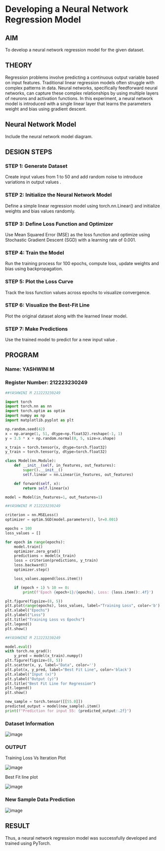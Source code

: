 # Developing a Neural Network Regression Model

## AIM
To develop a neural network regression model for the given dataset.

## THEORY
Regression problems involve predicting a continuous output variable based on input features. Traditional linear regression models often struggle with complex patterns in data. Neural networks, specifically feedforward neural networks, can capture these complex relationships by using multiple layers of neurons and activation functions. In this experiment, a neural network model is introduced with a single linear layer that learns the parameters weight and bias using gradient descent.

## Neural Network Model
Include the neural network model diagram.

## DESIGN STEPS
### STEP 1: Generate Dataset

Create input values  from 1 to 50 and add random noise to introduce variations in output values .

### STEP 2: Initialize the Neural Network Model

Define a simple linear regression model using torch.nn.Linear() and initialize weights and bias values randomly.

### STEP 3: Define Loss Function and Optimizer

Use Mean Squared Error (MSE) as the loss function and optimize using Stochastic Gradient Descent (SGD) with a learning rate of 0.001.

### STEP 4: Train the Model

Run the training process for 100 epochs, compute loss, update weights and bias using backpropagation.

### STEP 5: Plot the Loss Curve

Track the loss function values across epochs to visualize convergence.

### STEP 6: Visualize the Best-Fit Line

Plot the original dataset along with the learned linear model.

### STEP 7: Make Predictions

Use the trained model to predict  for a new input value .

## PROGRAM

### Name: YASHWINI M

### Register Number: 212223230249

```python
##YASHWINI M 212223230249

import torch
import torch.nn as nn
import torch.optim as optim
import numpy as np
import matplotlib.pyplot as plt

np.random.seed(42)
x = np.arange(1, 51, dtype=np.float32).reshape(-1, 1)
y = 3.5 * x + np.random.normal(0, 5, size=x.shape)

x_train = torch.tensor(x, dtype=torch.float32)
y_train = torch.tensor(y, dtype=torch.float32)

class Model(nn.Module):
    def __init__(self, in_features, out_features):
        super().__init__()
        self.linear = nn.Linear(in_features, out_features)

    def forward(self, x):
        return self.linear(x)

model = Model(in_features=1, out_features=1)

##YASHWINI M 212223230249

criterion = nn.MSELoss()
optimizer = optim.SGD(model.parameters(), lr=0.001)

epochs = 100
loss_values = []

for epoch in range(epochs):
    model.train()
    optimizer.zero_grad()
    predictions = model(x_train)
    loss = criterion(predictions, y_train)
    loss.backward()
    optimizer.step()

    loss_values.append(loss.item())

    if (epoch + 1) % 10 == 0:
        print(f'Epoch {epoch+1}/{epochs}, Loss: {loss.item():.4f}')

plt.figure(figsize=(8, 5))
plt.plot(range(epochs), loss_values, label="Training Loss", color='b')
plt.xlabel("Epochs")
plt.ylabel("Loss")
plt.title("Training Loss vs Epochs")
plt.legend()
plt.show()

##YASHWINI M 212223230249

model.eval()
with torch.no_grad():
    y_pred = model(x_train).numpy()
plt.figure(figsize=(8, 5))
plt.scatter(x, y, label="Data", color='')
plt.plot(x, y_pred, label="Best Fit Line", color='black')
plt.xlabel("Input (x)")
plt.ylabel("Output (y)")
plt.title("Best Fit Line for Regression")
plt.legend()
plt.show()

new_sample = torch.tensor([[55.0]])
predicted_output = model(new_sample).item()
print(f"Prediction for input 55: {predicted_output:.2f}")
```

### Dataset Information
![image](https://github.com/user-attachments/assets/4b174392-c01e-40b0-ab9e-ef32371bbafe)

### OUTPUT
Training Loss Vs Iteration Plot

![image](https://github.com/user-attachments/assets/ecb45570-f01b-4c8b-a5d6-2a0f32058b47)

Best Fit line plot

![image](https://github.com/user-attachments/assets/a36623f7-3511-494f-9358-baa6151ddcba)

### New Sample Data Prediction

![image](https://github.com/user-attachments/assets/df3bf07c-4bf5-4ae4-89af-4f80bfc6b27d)


## RESULT
Thus, a neural network regression model was successfully developed and trained using PyTorch.
